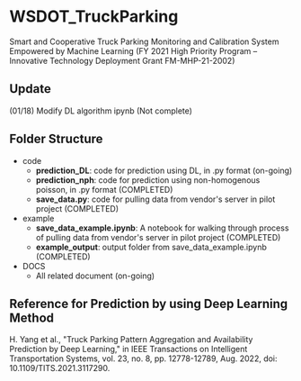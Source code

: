 # WSDOT_TruckParking
Smart and Cooperative Truck Parking Monitoring and Calibration System Empowered by Machine Learning 
(FY 2021 High Priority Program – Innovative Technology Deployment Grant FM-MHP-21-2002)

## Update
(01/18) Modify DL algorithm ipynb (Not complete)

## Folder Structure
* code
  * **prediction_DL**: code for prediction using DL, in .py format (on-going)
  * **prediction_nph**: code for prediction using non-homogenous poisson, in .py format (COMPLETED)
  * **save_data.py**: code for pulling data from vendor's server in pilot project (COMPLETED)
* example
  * **save_data_example.ipynb**: A notebook for walking through process of pulling data from vendor's server in pilot project (COMPLETED)
  * **example_output**: output folder from save_data_example.ipynb (COMPLETED)
* DOCS
  * All related document (on-going)

## Reference for Prediction by using Deep Learning Method
H. Yang et al., "Truck Parking Pattern Aggregation and Availability Prediction by Deep Learning," in IEEE Transactions on Intelligent Transportation Systems, vol. 23, no. 8, pp. 12778-12789, Aug. 2022, doi: 10.1109/TITS.2021.3117290.

